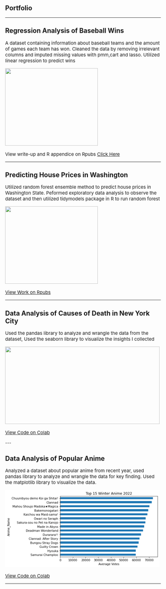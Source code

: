 ## Portfolio

---
 
## Regression Analysis of Baseball Wins
<p style="font-size:15px">A dataset containing information about baseball teams and the amount of games each team has won. Cleaned the data by removing irrelevant columns and imputed missing values with pmm,cart and lasso. Utilized linear regression to predict wins </p>

<body>
<img src="https://calltothepen.com/wp-content/uploads/getty-images/2018/08/1223475597.jpeg" 
     width="300" 
     height="250" /> 
</body>





<p style="font-size:15px">View write-up and R appendice on Rpubs <a href="https://rpubs.com/Al_Haque/1048991">Click Here</a></p>



---
## Predicting House Prices in Washington
<p style="font-size:15px">Utilized random forest ensemble method to predict house prices in Washington State. Peformed exploratory data analysis to observe the dataset and then utilized tidymodels package in R to run random forest </p>
<img src="https://i.ytimg.com/vi/LvfbopVq-WE/maxresdefault.jpg"
     width = "300"
     height = "250" />



<p style="font-size:15px"> <a href="https://rpubs.com/Al_Haque/1048991">View Work on Rpubs </a></p>


---

## Data Analysis of Causes of Death in New York City
<p style="font-size:15px"> Used the pandas library to analyze and wrangle the data from the dataset, Used the seaborn library to visualize the insights I collected  </p>

<img src="https://lh3.googleusercontent.com/pO4wOS08JHcepF4HjJJVAmtNPcy6W42eL77QafXEnHWU6v-YYEADnTcV9cnMl_gWW6mx_WrLpXTk4HJtd7WSnkG3MLjWxam0SN_eDREE4g"
     width = "500"
     height = "250" />

<p style="font-size:15px"> <a href="https://colab.research.google.com/drive/1ieRm8xKHRpg-OzkFxea7P9yfA71oLaNQ?usp=sharing">View Code on Colab </a></p>
---

## Data Analysis of Popular Anime
<p style="font-size:15px"> Analyzed a dataset about popular anime from recent year, used pandas library to analyze and wrangle the data for key finding. Used the matplotlib library to visualize the data. </p>

<img src = "images/download.png?raw=true"
     width = "500"
     height = "250" />

<p style="font-size:15px"> <a href="https://colab.research.google.com/drive/1Mmd_z6wcJSGN_tXtZbokLq432ioMMHq6#scrollTo=SqQQFjGdrvU5">View Code on Colab </a></p>


---
<!-- Remove above link if you don't want to attibute -->
